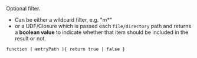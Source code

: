 Optional filter. 

- Can be either a wildcard filter, e.g. "m*"
- or a UDF/Closure which is passed each `file/directory` path and returns a **boolean value** to indicate whether that item should be included in the result or not.

`function ( entryPath ){ return true | false }`
